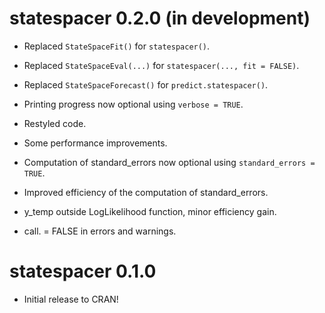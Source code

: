 # statespacer 0.2.0 (in development)

* Replaced `StateSpaceFit()` for `statespacer()`.

* Replaced `StateSpaceEval(...)` for `statespacer(..., fit = FALSE)`.

* Replaced `StateSpaceForecast()` for `predict.statespacer()`.

* Printing progress now optional using `verbose = TRUE`.

* Restyled code.

* Some performance improvements.

* Computation of standard_errors now optional using `standard_errors = TRUE`.

* Improved efficiency of the computation of standard_errors.

* y_temp outside LogLikelihood function, minor efficiency gain.

* call. = FALSE in errors and warnings.

# statespacer 0.1.0

* Initial release to CRAN!
